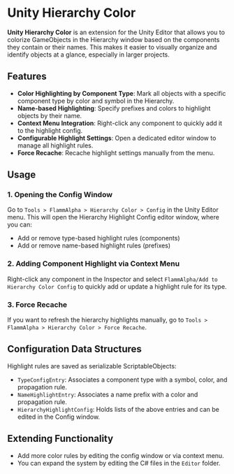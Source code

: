 # Unity Hierarchy Color

**Unity Hierarchy Color** is an extension for the Unity Editor that allows you to colorize GameObjects in the Hierarchy window based on the components they contain or their names. This makes it easier to visually organize and identify objects at a glance, especially in larger projects.

## Features

- **Color Highlighting by Component Type**: Mark all objects with a specific component type by color and symbol in the Hierarchy.
- **Name-based Highlighting**: Specify prefixes and colors to highlight objects by their name.
- **Context Menu Integration**: Right-click any component to quickly add it to the highlight config.
- **Configurable Highlight Settings**: Open a dedicated editor window to manage all highlight rules.
- **Force Recache**: Recache highlight settings manually from the menu.

## Usage

### 1. Opening the Config Window
Go to `Tools > FlammAlpha > Hierarchy Color > Config` in the Unity Editor menu. This will open the Hierarchy Highlight Config editor window, where you can:
- Add or remove type-based highlight rules (components)
- Add or remove name-based highlight rules (prefixes)

### 2. Adding Component Highlight via Context Menu
Right-click any component in the Inspector and select `FlammAlpha/Add to Hierarchy Color Config` to quickly add or update a highlight rule for its type.

### 3. Force Recache
If you want to refresh the hierarchy highlights manually, go to `Tools > FlammAlpha > Hierarchy Color > Force Recache`.

## Configuration Data Structures
Highlight rules are saved as serializable ScriptableObjects:
- `TypeConfigEntry`: Associates a component type with a symbol, color, and propagation rule.
- `NameHighlightEntry`: Associates a name prefix with a color and propagation rule.
- `HierarchyHighlightConfig`: Holds lists of the above entries and can be edited in the Config window.

## Extending Functionality

- Add more color rules by editing the config window or via context menu.
- You can expand the system by editing the C# files in the `Editor` folder.
